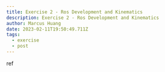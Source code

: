 ```yaml
---
title: Exercise 2 - Ros Development and Kinematics
description: Exercise 2 - Ros Development and Kinematics
author: Marcus Huang
date: 2023-02-11T19:50:49.711Z
tags:
  - exercise
  - post
---
```

<a name="1">ref</a>
